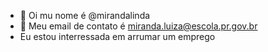 - 👋 Oi mu nome é @mirandalinda
- 👀 Meu email de contato é  miranda.luiza@escola.pr.gov.br
-   Eu estou interressada  em arrumar um emprego
